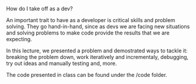 

How do I take off as a dev?

An important trait to have as a developer is critical skills and problem solving. They go hand-in-hand, since as devs we are facing new situations and solving problems to make code provide the results that we are expecting. 

In this lecture, we presented a problem and demostrated ways to tackle it: breaking the problem down, work iteratively and incrementaly, debugging, try out ideas and manually testing and, more.   

The code presented in class can be found under the /code folder.